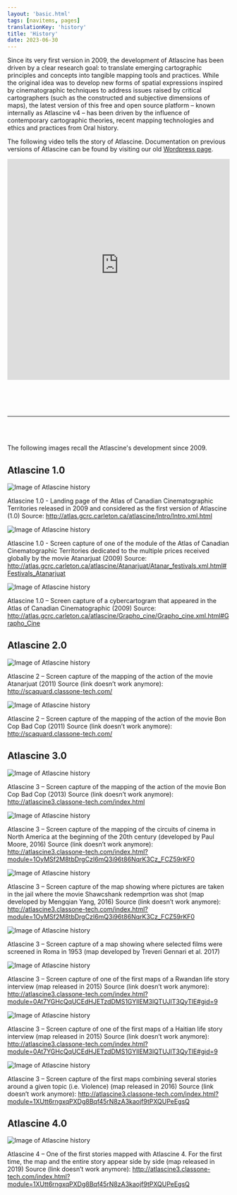 ```yaml
---
layout: 'basic.html'
tags: [navitems, pages]
translationKey: 'history'
title: 'History'
date: 2023-06-30
---
```


Since its very first version in 2009, the development of Atlascine has been driven by a clear research goal: to translate emerging cartographic principles and concepts into tangible mapping tools and practices. While the original idea was to develop new forms of spatial expressions inspired by cinematographic techniques to address issues raised by critical cartographers (such as the constructed and subjective dimensions of maps), the latest version of this free and open source platform – known internally as Atlascine v4 – has been driven by the influence of contemporary cartographic theories, recent mapping technologies and ethics and practices from Oral history.

The following video tells the story of Atlascine. Documentation on previous versions of Atlascine can be found by visiting our old [Wordpress page](https://atlascineproject.wordpress.com/).

<div style="height:500px">
<iframe src="https://liveconcordia.sharepoint.com/teams/COHDSALLLABWEEKLYMEETING/_layouts/15/embed.aspx?UniqueId=12dee274-fcb4-44e1-9523-eddf511d60a7&embed=%7B%22ust%22%3Atrue%2C%22hv%22%3A%22CopyEmbedCode%22%7D&referrer=StreamWebApp&referrerScenario=EmbedDialog.Create" width="100%" height="100%" frameborder="0" scrolling="no" allowfullscreen title="Life_Story_of_Atlascine.mp4"></iframe>
</div>
<br>
<br>
<br>
<br>

---

<br>
<br>

The following images recall the Atlascine's development since 2009.

## Atlascine 1.0

<img src="/imgs/history2.png" alt="Image of Atlascine history" />

Atlascine 1.0 - Landing page of the Atlas of Canadian Cinematographic Territories released in 2009 and considered as the first version of Atlascine (1.0)
Source: http://atlas.gcrc.carleton.ca/atlascine/Intro/Intro.xml.html


<img src="/imgs/history3.png" alt="Image of Atlascine history" />

Atlascine 1.0 - Screen capture of one of the module of the Atlas of Canadian Cinematographic Territories dedicated to the multiple prices received globally by the movie Atanarjuat (2009)
Source: http://atlas.gcrc.carleton.ca/atlascine/Atanarjuat/Atanar_festivals.xml.html#Festivals_Atanarjuat 

<img src="/imgs/history4.png" alt="Image of Atlascine history" />

Atlascine 1.0 – Screen capture of a cybercartogram that appeared in the Atlas of Canadian Cinematographic (2009) 
Source: http://atlas.gcrc.carleton.ca/atlascine/Grapho_cine/Grapho_cine.xml.html#Grapho_Cine

## Atlascine 2.0

<img src="/imgs/history5.png" alt="Image of Atlascine history" />

Atlascine 2 – Screen capture of the mapping of the action of the movie Atanarjuat (2011)
Source (link doesn’t work anymore): http://scaquard.classone-tech.com/ 

<img src="/imgs/history6.png" alt="Image of Atlascine history" />

Atlascine 2 – Screen capture of the mapping of the action of the movie Bon Cop Bad Cop (2011)
Source (link doesn’t work anymore): http://scaquard.classone-tech.com/ 

## Atlascine 3.0

<img src="/imgs/history7.png" alt="Image of Atlascine history" />

Atlascine 3 – Screen capture of the mapping of the action of the movie Bon Cop Bad Cop (2013)
Source (link doesn’t work anymore): http://atlascine3.classone-tech.com/index.html 

<img src="/imgs/history8.png" alt="Image of Atlascine history" />

Atlascine 3 – Screen capture of the mapping of the circuits of cinema in North America at the beginning of the 20th century (developed by Paul Moore, 2016)
Source (link doesn’t work anymore): http://atlascine3.classone-tech.com/index.html?module=1OyMSf2M8tbDrgCzI6mQ3i96t86NqrK3Cz_FCZ59rKF0

<img src="/imgs/history9.png" alt="Image of Atlascine history" />

Atlascine 3 – Screen capture of the map showing where pictures are taken in the jail where the movie Shawcshank redemprtion was shot (map developed by Mengqian Yang, 2016)
Source (link doesn’t work anymore): http://atlascine3.classone-tech.com/index.html?module=1OyMSf2M8tbDrgCzI6mQ3i96t86NqrK3Cz_FCZ59rKF0

<img src="/imgs/history10.png" alt="Image of Atlascine history" />

Atlascine 3 – Screen capture of a map showing where selected films were screened in Roma in 1953 (map developed by Treveri Gennari et al. 2017)

<img src="/imgs/history11.png" alt="Image of Atlascine history" />

Atlascine 3 – Screen capture of one of the first maps of a Rwandan life story interview (map released in 2015)
Source (link doesn’t work anymore): http://atlascine3.classone-tech.com/index.html?module=0At7YGHcQqUCEdHJETzdDMS1GYllEM3lQTUJlT3QyTlE#gid=9

<img src="/imgs/history12.png" alt="Image of Atlascine history" />

Atlascine 3 – Screen capture of one of the first maps of a Haitian life story interview (map released in 2015)
Source (link doesn’t work anymore): http://atlascine3.classone-tech.com/index.html?module=0At7YGHcQqUCEdHJETzdDMS1GYllEM3lQTUJlT3QyTlE#gid=9

<img src="/imgs/history13.png" alt="Image of Atlascine history" />

Atlascine 3 – Screen capture of the first maps combining several stories around a given topic (i.e. Violence) (map released in 2016)
Source (link doesn’t work anymore): http://atlascine3.classone-tech.com/index.html?module=1XUtt6rngxqPXDg8Bqf45rN8zA3kaojf9tPXQUPeEgsQ 

## Atlascine 4.0

<img src="/imgs/history14.jpg" alt="Image of Atlascine history" />

Atlascine 4 – One of the first stories mapped with Atlascine 4. For the first time, the map and the entire story appear side by side (map released in 2019)
Source (link doesn’t work anymore): http://atlascine3.classone-tech.com/index.html?module=1XUtt6rngxqPXDg8Bqf45rN8zA3kaojf9tPXQUPeEgsQ 
